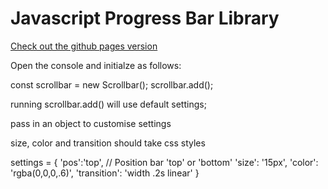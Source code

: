 # Javascript Progress Bar Library

[Check out the github pages version](https://darrencarlin.github.io/Progress-Bar-Library/)


Open the console and initialze as follows: 

const scrollbar = new Scrollbar();
scrollbar.add();

running scrollbar.add() will use default settings;

pass in an object to customise settings

size, color and transition should take css styles 

   settings = {
    'pos':'top', // Position bar 'top' or 'bottom'
    'size': '15px', 
    'color': 'rgba(0,0,0,.6)', 
    'transition': 'width .2s linear'
    }

